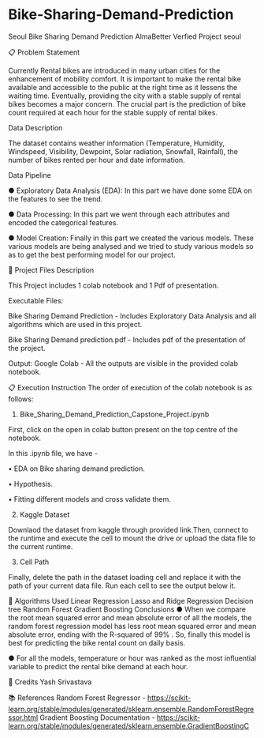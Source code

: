 # Bike-Sharing-Demand-Prediction
Seoul Bike Sharing Demand Prediction
AlmaBetter Verfied Project seoul

📋 Problem Statement

Currently Rental bikes are introduced in many urban cities for the enhancement of mobility comfort. It is important to make the rental bike available and accessible to the public at the right time as it lessens the waiting time. Eventually, providing the city with a stable supply of rental bikes becomes a major concern. The crucial part is the prediction of bike count required at each hour for the stable supply of rental bikes.

Data Description

The dataset contains weather information (Temperature, Humidity, Windspeed, Visibility, Dewpoint, Solar radiation, Snowfall, Rainfall), the number of bikes rented per hour and date information.

Data Pipeline

● Exploratory Data Analysis (EDA): In this part we have done some EDA on the features to see the trend.

● Data Processing: In this part we went through each attributes and encoded the categorical features.

● Model Creation: Finally in this part we created the various models. These various models are being analysed and we tried to study various models so as to get the best performing model for our project.

💾 Project Files Description

This Project includes 1 colab notebook and 1 Pdf of presentation.

Executable Files:

Bike Sharing Demand Prediction - Includes Exploratory Data Analysis and all algorithms which are used in this project.

Bike Sharing Demand prediction.pdf - Includes pdf of the presentation of the project.

Output:
Google Colab - All the outputs are visible in the provided colab notebook.

📋 Execution Instruction
The order of execution of the colab notebook is as follows:

1) Bike_Sharing_Demand_Prediction_Capstone_Project.ipynb

First, click on the open in colab button present on the top centre of the notebook.

In this .ipynb file, we have -

• EDA on Bike sharing demand prediction.

• Hypothesis.

• Fitting different models and cross validate them.

2) Kaggle Dataset

Downlaod the dataset from kaggle through provided link.Then, connect to the runtime and execute the cell to mount the drive or upload the data file to the current runtime.

3) Cell Path

Finally, delete the path in the dataset loading cell and replace it with the path of your current data file. Run each cell to see the output below it.

📘 Algorithms Used
Linear Regression
Lasso and Ridge Regression
Decision tree
Random Forest
Gradient Boosting
Conclusions
● When we compare the root mean squared error and mean absolute error of all the models, the random forest regression model has less root mean squared error and mean absolute error, ending with the R-squared of 99% . So, finally this model is best for predicting the bike rental count on daily basis.

● For all the models, temperature or hour was ranked as the most influential variable to predict the rental bike demand at each hour.

📜 Credits
Yash Srivastava

📚 References
Random Forest Regressor - https://scikit-learn.org/stable/modules/generated/sklearn.ensemble.RandomForestRegressor.html Gradient Boosting Documentation - https://scikit-learn.org/stable/modules/generated/sklearn.ensemble.GradientBoostingC
